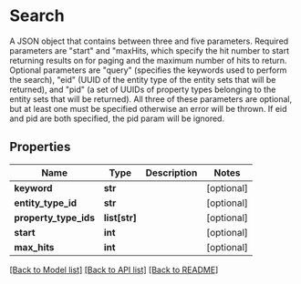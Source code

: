 # Search

A JSON object that contains between three and five parameters. Required parameters are \"start\" and \"maxHits, which specify the hit number to start returning results on for paging and the maximum number of hits to return. Optional parameters are \"query\" (specifies the keywords used to perform the search), \"eid\" (UUID of the entity type of the entity sets that will be returned), and \"pid\" (a set of UUIDs of property types belonging to the entity sets that will be returned). All three of these parameters are optional, but at least one must be specified otherwise an error will be thrown. If eid and pid are both specified, the pid param will be ignored.
## Properties
Name | Type | Description | Notes
------------ | ------------- | ------------- | -------------
**keyword** | **str** |  | [optional] 
**entity_type_id** | **str** |  | [optional] 
**property_type_ids** | **list[str]** |  | [optional] 
**start** | **int** |  | [optional] 
**max_hits** | **int** |  | [optional] 

[[Back to Model list]](../README.md#documentation-for-models) [[Back to API list]](../README.md#documentation-for-api-endpoints) [[Back to README]](../README.md)


